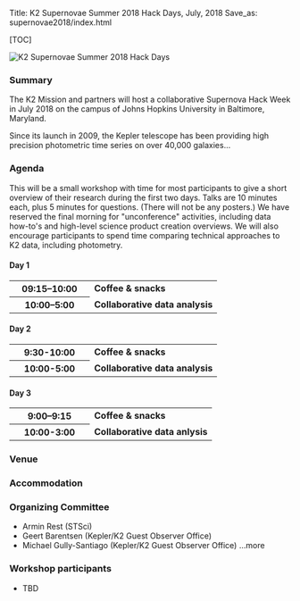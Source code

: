 Title: K2 Supernovae Summer 2018 Hack Days, July, 2018
Save_as: supernovae2018/index.html

[TOC]

<img class="img-responsive" style="max-width:100%;" src="../images/k2/k2-c17-field.png" alt="K2 Supernovae Summer 2018 Hack Days">

### Summary

The K2 Mission and partners will host a collaborative Supernova Hack Week in July 2018 on the campus of Johns Hopkins University in Baltimore, Maryland.

Since its launch in 2009, the Kepler telescope has been providing high precision photometric time series on over 40,000 galaxies...


### Agenda

This will be a small workshop with time for most participants to give a short
overview of their research during the first two days. Talks are 10 minutes each, plus 5 minutes for questions.
(There will not be any posters.) We have reserved the final morning for "unconference" activities, including data
how-to's and high-level science product creation overviews. We will also encourage participants to spend time
comparing technical approaches to K2 data, including photometry.

<h4 style="font-weight: bold;">Day 1</h4>

<div class="row">
<div class="col-sm-12 col-md-10">
<table class="table table-striped table-hover">
  <tr>
    <th style="min-width:8em;"><b>09:15–10:00</b></th>
    <td>
        <b>Coffee &amp; snacks</b>
    </td>
  </tr>
  <tr>
    <th><b>10:00–5:00</b></th>
    <td>
        <b>Collaborative data analysis</b><br/>
    </td>
  </tr>

</table>
</div>
</div>


<h4 style="font-weight: bold;">Day 2</h4>

<div class="row">
<div class="col-sm-12 col-md-10">
<table class="table table-striped table-hover">
  <tr>
    <th style="min-width:8em;"><b>9:30-10:00</b></th>
    <td>
        <b>Coffee &amp; snacks</b>
    </td>
  </tr>
  <tr>
    <th><b>10:00-5:00</b></th>
    <td>
        <b>Collaborative data analysis </b><br/>
    </td>
  </tr>
</table>
</div>
</div>


<h4 style="font-weight: bold;">Day 3</h4>

<div class="row">
<div class="col-sm-12 col-md-10">
<table class="table table-striped table-hover">
  <tr>
    <th style="min-width:8em;"><b>9:00–9:15</b></th>
    <td>
        <b>Coffee &amp; snacks</b>
    </td>
  </tr>
  <tr>
    <th><b>10:00-3:00</b></th>
    <td>
        <b>Collaborative data anlysis</b>
    </td>
  </tr>
</table>
</div>
</div>


### Venue



### Accommodation


### Organizing Committee

* Armin Rest (STSci)
* Geert Barentsen (Kepler/K2 Guest Observer Office)
* Michael Gully-Santiago (Kepler/K2 Guest Observer Office)
...more

### Workshop participants

* TBD
